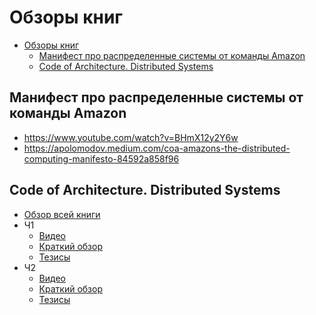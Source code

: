 # Обзоры книг

- [Обзоры книг](#обзоры-книг)
	- [Манифест про распределенные системы от команды Аmazon](#манифест-про-распределенные-системы-от-команды-аmazon)
	- [Code of Architecture. Distributed Systems](#code-of-architecture-distributed-systems)

## Манифест про распределенные системы от команды Аmazon

- https://www.youtube.com/watch?v=BHmX12y2Y6w
- https://apolomodov.medium.com/coa-amazons-the-distributed-computing-manifesto-84592a858f96

## Code of Architecture. Distributed Systems

- [Обзор всей книги](https://apolomodov.medium.com/review-distributed-systems-691b557f4886)
- Ч1
  - [Видео](https://www.youtube.com/watch?v=UvGA558mPhQ)
  - [Краткий обзор](https://apolomodov.medium.com/coa-distributed-systems-4th-ed-part1-introduction-c278a027ea30)
  - [Тезисы](https://miro.com/app/board/uXjVPyUcgT8=/)
- Ч2
  - [Видео](https://youtu.be/euxnCZ7ErjY)
  - [Краткий обзор](https://apolomodov.medium.com/coa-distributed-systems-4th-ed-2-architecture-af563b2332bd)
  - [Тезисы](https://miro.com/app/board/uXjVPwTPVbE=/?share_link_id=977490792121)